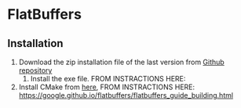 # FlatBuffers



## Installation

1. Download the zip installation file of the last version from [Github repository](https://github.com/google/flatbuffers/releases)
   1. Install the exe file. FROM INSTRACTIONS HERE:
2. Install CMake from [here](https://www.cmake.org/), FROM INSTRACTIONS HERE: https://google.github.io/flatbuffers/flatbuffers_guide_building.html

